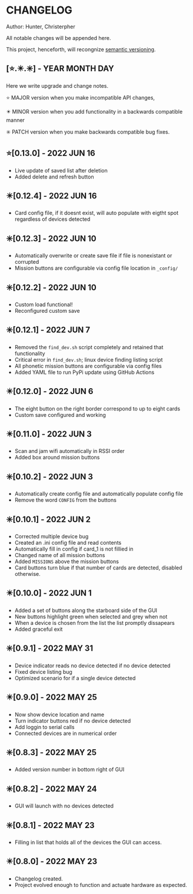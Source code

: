 # CHANGELOG

Author: Hunter, Christerpher

All notable changes will be appended here.

This project, henceforth, will recongnize [semantic versioning](https://semver.org/).

## [⭐.✴️.✳️] - YEAR MONTH DAY

Here we write upgrade and change notes.

⭐ MAJOR version when you make incompatible API changes,

✴️ MINOR version when you add functionality in a backwards compatible manner

✳️ PATCH version when you make backwards compatible bug fixes.

## ⭐[0.13.0] - 2022 JUN 16

- Live update of saved list after deletion
- Added delete and refresh button

## ✴️[0.12.4] - 2022 JUN 16

- Card config file, if it doesnt exist, will auto populate with eigtht spot regardless of devices detected

## ✳️[0.12.3] - 2022 JUN 10

- Automatically overwrite or create save file if file is nonexistant or corrupted
- Mission buttons are configurable via config file location in `_config/`

## ✳️[0.12.2] - 2022 JUN 10

- Custom load functional!
- Reconfigured custom save

## ✳️[0.12.1] - 2022 JUN 7

- Removed the `find_dev.sh` script completely and retained that functionality
- Critical error in `find_dev.sh`; linux device finding listing script
- All phonetic mission buttons are configurable via config files
- Added YAML file to run PyPi update using GitHub Actions

## ✴️[0.12.0] - 2022 JUN 6

- The eight button on the right border correspond to up to eight cards
- Custom save configured and working

## ✴️[0.11.0] - 2022 JUN 3

- Scan and jam wifi automatically in RSSI order
- Added box around mission buttons

## ✳️[0.10.2] - 2022 JUN 3

- Automatically create config file and automatically populate config file
- Remove the word `CONFIG` from the buttons

## ✳️[0.10.1] - 2022 JUN 2

- Corrected multiple device bug
- Created an .ini config file and read contents
- Automatically fill in config if card_1 is not fillied in
- Changed name of all mission buttons
- Added `MISSIONS` above the mission buttons
- Card buttons turn blue if that number of cards are detected, disabled otherwise.

## ✴️[0.10.0] - 2022 JUN 1

- Added a set of buttons along the starboard side of the GUI
- New buttons highlight green when selected and grey when not
- When a device is chosen from the list the list promptly dissapears
- Added graceful exit

## ✳️[0.9.1] - 2022 MAY 31

- Device indicator reads no device detected if no device detected
- Fixed device listing bug
- Optimized scenario for if a single device detected

## ✴️[0.9.0] - 2022 MAY 25

- Now show device location and name
- Turn indicator buttons red if no device detected
- Add loggin to serial calls
- Connected devices are in numerical order

## ✳️[0.8.3] - 2022 MAY 25

- Added version number in bottom right of GUI

## ✳️[0.8.2] - 2022 MAY 24

- GUI will launch with no devices detected

## ✳️[0.8.1] - 2022 MAY 23

- Filling in list that holds all of the devices the GUI can access.

## ✴️[0.8.0] - 2022 MAY 23

- Changelog created.
- Project evolved enough to function and actuate hardware as expected.

